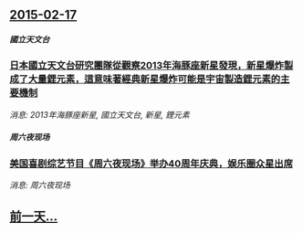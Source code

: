 ## [2015-02-17](/news/2015/02/17/index.md)

##### 國立天文台
### [日本國立天文台研究團隊從觀察2013年海豚座新星發現，新星爆炸製成了大量鋰元素，這意味著經典新星爆炸可能是宇宙製造鋰元素的主要機制](/news/2015/02/17/日本國立天文台研究團隊從觀察2013年海豚座新星發現-新星爆炸製成了大量鋰元素-這意味著經典新星爆炸可能是宇宙製造鋰元素.md)
_消息: 2013年海豚座新星, 國立天文台, 新星, 鋰元素_

##### 周六夜现场
### [美国喜剧综艺节目《周六夜现场》举办40周年庆典，娱乐圈众星出席](/news/2015/02/17/美国喜剧综艺节目-周六夜现场-举办40周年庆典-娱乐圈众星出席.md)
_消息: 周六夜现场_

## [前一天...](/news/2015/02/15/index.md)

